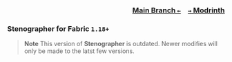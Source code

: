 ### <p align=right>[Main Branch `←`](https://github.com/KessokuTeaTime/Stenographer)&emsp;[`→` Modrinth](https://modrinth.com/mod/stenographer)</p>

### Stenographer for Fabric `1.18+`

> **Note**
> This version of **Stenographer** is outdated. Newer modifies will only be made to the latst few versions.
